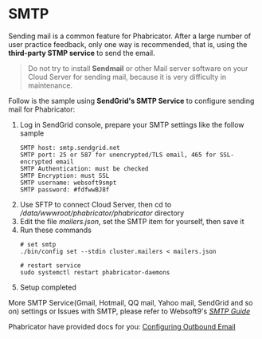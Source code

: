 # SMTP

Sending mail is a common feature for Phabricator. After a large number of user practice feedback, only one way is recommended, that is, using the **third-party STMP service** to send the email.

> Do not try to install **Sendmail** or other Mail server software on your Cloud Server for sending mail, because it is very difficulty in maintenance.

Follow is the sample using **SendGrid's SMTP Service** to configure sending mail for Phabricator:

1. Log in SendGrid console, prepare your SMTP settings like the follow sample
   ```
   SMTP host: smtp.sendgrid.net
   SMTP port: 25 or 587 for unencrypted/TLS email, 465 for SSL-encrypted email
   SMTP Authentication: must be checked
   SMTP Encryption: must SSL
   SMTP username: websoft9smpt
   SMTP password: #fdfwwBJ8f    
   ```
2. Use SFTP to connect Cloud Server, then cd to */data/wwwroot/phabricator/phabricator* directory
3. Edit the file *mailers.json*, set the SMTP item for yourself, then save it
4. Run these commands
   ```
   # set smtp
   ./bin/config set --stdin cluster.mailers < mailers.json

   # restart service
   sudo systemctl restart phabricator-daemons
   ```
5. Setup completed

More SMTP Service(Gmail, Hotmail, QQ mail, Yahoo mail, SendGrid and so on)  settings or Issues with SMTP, please refer to Websoft9's *[SMTP Guide](https://support.websoft9.com/docs/faq/tech-smtp.html)*  

Phabricator have provided docs for you: [Configuring Outbound Email](https://secure.phabricator.com/book/phabricator/article/configuring_outbound_email/)

